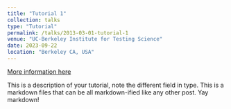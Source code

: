 ```yaml
---
title: "Tutorial 1"
collection: talks
type: "Tutorial"
permalink: /talks/2013-03-01-tutorial-1
venue: "UC-Berkeley Institute for Testing Science"
date: 2023-09-22
location: "Berkeley CA, USA"
---
```


[More information here](http://exampleurl.com)

This is a description of your tutorial, note the different field in type. This is a markdown files that can be all markdown-ified like any other post. Yay markdown!
